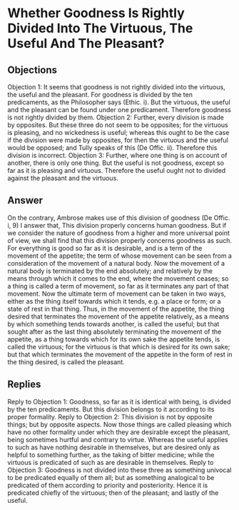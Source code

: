 # Whether Goodness Is Rightly Divided Into The Virtuous, The Useful And The Pleasant?
## Objections
Objection 1: It seems that goodness is not rightly divided into the virtuous, the useful and the pleasant. For goodness is divided by the ten predicaments, as the Philosopher says (Ethic. i). But the virtuous, the useful and the pleasant can be found under one predicament. Therefore goodness is not rightly divided by them.
Objection 2: Further, every division is made by opposites. But these three do not seem to be opposites; for the virtuous is pleasing, and no wickedness is useful; whereas this ought to be the case if the division were made by opposites, for then the virtuous and the useful would be opposed; and Tully speaks of this (De Offic. ii). Therefore this division is incorrect.
Objection 3: Further, where one thing is on account of another, there is only one thing. But the useful is not goodness, except so far as it is pleasing and virtuous. Therefore the useful ought not to divided against the pleasant and the virtuous.
## Answer
On the contrary, Ambrose makes use of this division of goodness (De Offic. i, 9)
I answer that, This division properly concerns human goodness. But if we consider the nature of goodness from a higher and more universal point of view, we shall find that this division properly concerns goodness as such. For everything is good so far as it is desirable, and is a term of the movement of the appetite; the term of whose movement can be seen from a consideration of the movement of a natural body. Now the movement of a natural body is terminated by the end absolutely; and relatively by the means through which it comes to the end, where the movement ceases; so a thing is called a term of movement, so far as it terminates any part of that movement. Now the ultimate term of movement can be taken in two ways, either as the thing itself towards which it tends, e.g. a place or form; or a state of rest in that thing. Thus, in the movement of the appetite, the thing desired that terminates the movement of the appetite relatively, as a means by which something tends towards another, is called the useful; but that sought after as the last thing absolutely terminating the movement of the appetite, as a thing towards which for its own sake the appetite tends, is called the virtuous; for the virtuous is that which is desired for its own sake; but that which terminates the movement of the appetite in the form of rest in the thing desired, is called the pleasant.
## Replies
Reply to Objection 1: Goodness, so far as it is identical with being, is divided by the ten predicaments. But this division belongs to it according to its proper formality.
Reply to Objection 2: This division is not by opposite things; but by opposite aspects. Now those things are called pleasing which have no other formality under which they are desirable except the pleasant, being sometimes hurtful and contrary to virtue. Whereas the useful applies to such as have nothing desirable in themselves, but are desired only as helpful to something further, as the taking of bitter medicine; while the virtuous is predicated of such as are desirable in themselves.
Reply to Objection 3: Goodness is not divided into these three as something univocal to be predicated equally of them all; but as something analogical to be predicated of them according to priority and posteriority. Hence it is predicated chiefly of the virtuous; then of the pleasant; and lastly of the useful.